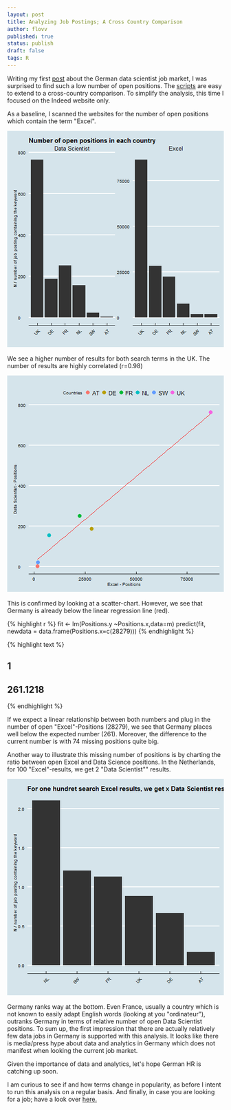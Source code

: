 ```yaml
---
layout: post
title: Analyzing Job Postings; A Cross Country Comparison 
author: flovv
published: true
status: publish
draft: false
tags: R 
---
```

 
 
Writing my first [post](http://flovv.github.io/Data-Scientist-Job-Market/) about the German data scientist job market, I was surprised to find such a low number of open positions.
The [scripts](https://github.com/flovv/Data-Science-Job-Market) are easy to extend to a cross-country comparison. To simplify the analysis, this time I focused on the Indeed website only. 
 
As a baseline, I scanned the websites for the number of open positions which contain the term "Excel".
 
 
 
![plot of chunk unnamed-chunk-2](/figures/post5/unnamed-chunk-2-1.png) 
 
We see a higher number of results for both search terms in the UK. 
The number of results are highly correlated (r=0.98)
 
![plot of chunk unnamed-chunk-3](/figures/post5/unnamed-chunk-3-1.png) 
 
This is confirmed by looking at a scatter-chart. However, we see that Germany is already below the linear regression line (red).
 

{% highlight r %}
fit <- lm(Positions.y ~Positions.x,data=m)
predict(fit, newdata = data.frame(Positions.x=c(28279)))
{% endhighlight %}



{% highlight text %}
##        1 
## 261.1218
{% endhighlight %}
 
If we expect a linear relationship between both numbers and plug in the number of open "Excel"-Positions (28279), we see that Germany places well below the expected number (261). Moreover, the difference to the current number is with 74 missing positions quite big.
 
Another way to illustrate this missing number of positions is by charting the ratio between open Excel and Data Science positions.
In the Netherlands, for 100 "Excel"-results, we get 2 "Data Scientist"" results.
 
![plot of chunk unnamed-chunk-5](/figures/post5/unnamed-chunk-5-1.png) 
 
Germany ranks way at the bottom. Even France, usually a country which is not known to easily adapt English words (looking at you "ordinateur"), outranks  Germany in terms of relative number of open Data Scientist positions.
To sum up, the first impression that there are actually relatively few data jobs in Germany is supported with this analysis. It looks like there is media/press hype about data and analytics in Germany which does not manifest when looking the current job market.
 
Given the importance of data and analytics, let's hope German HR is catching up soon.
 
I am curious to see if and how terms change in popularity, as before I intent to run this analysis on a regular basis. And finally, in case you are looking for a job; have a look over [here.](http://umww.de/karriere/stellenangebote/)
